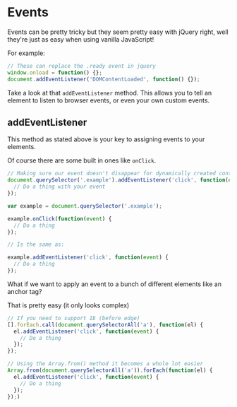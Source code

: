 # Events

Events can be pretty tricky but they seem pretty easy with jQuery right, well they're just as easy when using vanilla JavaScript!

For example:

```javascript
// These can replace the .ready event in jquery
window.onload = function() {};
document.addEventListener('DOMContentLoaded', function() {});
```

Take a look at that `addEventListener` method. This allows you to tell an element to listen to browser events, or even your own custom events.

## addEventListener

This method as stated above is your key to assigning events to your elements.

Of course there are some built in ones like `onClick`.

```javascript
// Making sure our event doesn't disappear for dynamically created content
document.querySelector('.example').addEventListener('click', function(event) {
  // Do a thing with your event
});
```

```javascript
var example = document.querySelector('.example');

example.onClick(function(event) {
  // Do a thing
});

// Is the same as:

example.addEventListener('click', function(event) {
  // Do a thing
});
```

What if we want to apply an event to a bunch of different elements like an anchor tag?

That is pretty easy (it only looks complex)

```javascript
// If you need to support IE (before edge)
[].forEach.call(document.querySelectorAll('a'), function(el) {
  el.addEventListener('click', function(event) {
    // Do a thing
  });
});

// Using the Array.from() method it becomes a whole lot easier
Array.from(document.querySelectorAll('a')).forEach(function(el) {
  el.addEventListener('click', function(event) {
    // Do a thing
  });
});)
```
